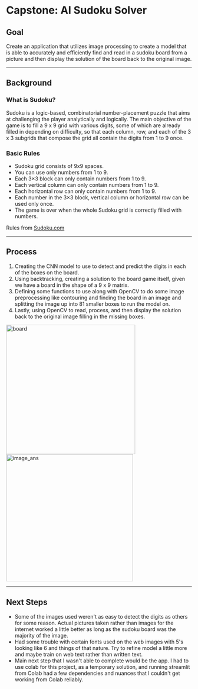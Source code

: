 # Capstone: AI Sudoku Solver

## Goal

Create an application that utilizes image processing to create a model that is able to accurately and efficiently find and read in a sudoku board from a picture and then display the solution of the board back to the original image.

---

## Background

### What is Sudoku?

Sudoku is a logic-based, combinatorial number-placement puzzle that aims at challenging the player analytically and logically. The main objective of the game is to fill a 9 x 9 grid with various digits, some of which are already filled in depending on difficulty, so that each column, row, and each of the 3 x 3 subgrids that compose the grid all contain the digits from 1 to 9 once.



### Basic Rules

- Sudoku grid consists of 9x9 spaces.
- You can use only numbers from 1 to 9.
- Each 3×3 block can only contain numbers from 1 to 9.
- Each vertical column can only contain numbers from 1 to 9.
- Each horizontal row can only contain numbers from 1 to 9.
- Each number in the 3×3 block, vertical column or horizontal row can be used only once.
- The game is over when the whole Sudoku grid is correctly filled with numbers.

Rules from [Sudoku.com](https://sudoku.com/sudoku-rules/)

---

## Process

1. Creating the CNN model to use to detect and predict the digits in each of the boxes on the board.
2. Using backtracking, creating a solution to the board game itself, given we have a board in the shape of a 9 x 9 matrix.
3. Defining some functions to use along with OpenCV to do some image preprocessing like contouring and finding the board in an image and splitting the image up into 81 smaller boxes to run the model on.
4. Lastly, using OpenCV to read, process, and then display the solution back to the original image filling in the missing boxes.

<img width="350" alt="board" src="https://user-images.githubusercontent.com/113383835/196288821-424e4b6d-049e-4880-99cf-1d0614c95798.png">
<img width="344" alt="image_ans" src="https://user-images.githubusercontent.com/113383835/196287930-4d8ae0ed-9a0e-4f63-ab61-f0fa7473e093.png">

---

## Next Steps

- Some of the images used weren't as easy to detect the digits as others for some reason. Actual pictures taken rather than images for the internet worked a little better as long as the sudoku board was the majority of the image.
- Had some trouble with certain fonts used on the web images with 5's looking like 6 and things of that nature. Try to refine model a little more and maybe train on web text rather than written text.
- Main next step that I wasn't able to complete would be the app. I had to use colab for this project, as a temporary solution, and running streamlit from Colab had a few dependencies and nuances that I couldn't get working from Colab reliably. 
